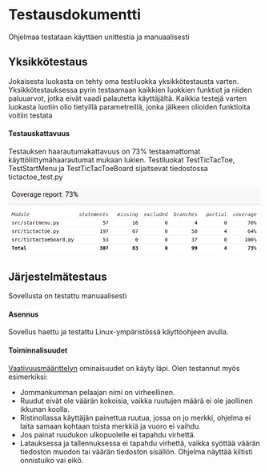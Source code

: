 # Testausdokumentti

Ohjelmaa testataan käyttäen unittestia ja manuaalisesti

## Yksikkötestaus

Jokaisesta luokasta on tehty oma testiluokka yksikkötestausta varten. Yksikkötestauksessa pyrin testaamaan kaikkien luokkien funktiot ja niiden paluuarvot, jotka eivät vaadi palautetta käyttäjältä. Kaikkia testejä varten luokasta luotiin olio tietyillä parametreillä, jonka jälkeen olioiden funktioita voitiin testata

#### Testauskattavuus

Testauksen haarautumakattavuus on 73% testaamattomat käyttöliittymähaarautumat mukaan lukien. Testiluokat TestTicTacToe, TestStartMenu ja TestTicTacToeBoard sijaitsevat tiedostossa tictactoe_test.py

![](./Kuvat/Coveragereport.png)

## Järjestelmätestaus

Sovellusta on testattu manuaalisesti

#### Asennus

Sovellus haettu ja testattu Linux-ympäristössä käyttöohjeen avulla.

#### Toiminnalisuudet

[Vaativuusmäärittelyn](https://github.com/TatuSorjonen/ot-harjoitustyo/blob/main/maarittelydokumentti/vaatimusmaarittely.md) ominaisuudet on käyty läpi.
Olen testannut myös esimerkiksi:
- Jommankumman pelaajan nimi on virheellinen.
- Ruudut eivät ole väärän kokoisia, vaikka ruutujen määrä ei ole jaollinen ikkunan koolla.
- Ristinollassa käyttäjän painettua ruutua, jossa on jo merkki, ohjelma ei laita samaan kohtaan toista merkkiä ja vuoro ei vaihdu.
- Jos painat ruudukon ulkopuolelle ei tapahdu virhettä.
- Latauksessa ja tallennuksessa ei tapahdu virhettä, vaikka syöttää väärän tiedoston muodon tai väärän tiedoston sisällön. Ohjelma näyttää kiltisti onnistuiko vai eikö.
